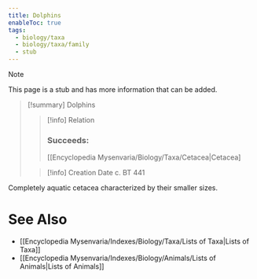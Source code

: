 ```yaml
---
title: Dolphins
enableToc: true
tags:
  - biology/taxa
  - biology/taxa/family
  - stub
---
```


> [!note]
> This page is a stub and has more information that can be added.

> [!summary] Dolphins
> > [!info] Relation
> > ### Succeeds:
> > [[Encyclopedia Mysenvaria/Biology/Taxa/Cetacea|Cetacea]
>
> > [!info] Creation Date
> > c. BT 441

Completely aquatic cetacea characterized by their smaller sizes.

# See Also
- [[Encyclopedia Mysenvaria/Indexes/Biology/Taxa/Lists of Taxa|Lists of Taxa]]
- [[Encyclopedia Mysenvaria/Indexes/Biology/Animals/Lists of Animals|Lists of Animals]]
